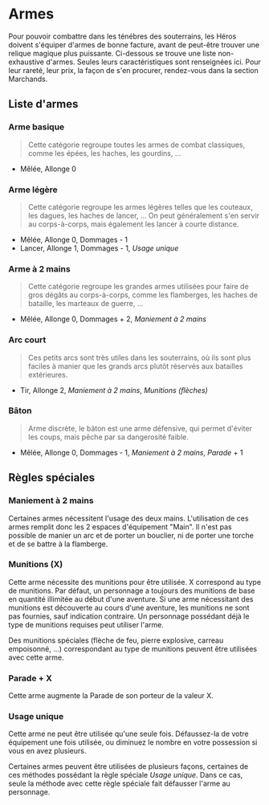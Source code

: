 # Armes

Pour pouvoir combattre dans les ténébres des souterrains, les Héros doivent s'équiper d'armes de bonne facture, avant de peut-être trouver une relique magique plus puissante. Ci-dessous se trouve une liste non-exhaustive d'armes. Seules leurs caractéristiques sont renseignées ici. Pour leur rareté, leur prix, la façon de s'en procurer, rendez-vous dans la section Marchands.

## Liste d'armes

### Arme basique

> Cette catégorie regroupe toutes les armes de combat classiques, comme les épées, les haches, les gourdins, ...

* Mêlée, Allonge 0

### Arme légère

> Cette catégorie regroupe les armes légères telles que les couteaux, les dagues, les haches de lancer, ... On peut généralement s'en servir au corps-à-corps, mais également les lancer à courte distance.

* Mêlée, Allonge 0, Dommages - 1
* Lancer, Allonge 1, Dommages - 1, _Usage unique_

### Arme à 2 mains

> Cette catégorie regroupe les grandes armes utilisées pour faire de gros dégâts au corps-à-corps, comme les flamberges, les haches de bataille, les marteaux de guerre, ...

* Mêlée, Allonge 0, Dommages + 2, _Maniement à 2 mains_

### Arc court

> Ces petits arcs sont très utiles dans les souterrains, où ils sont plus faciles à manier que les grands arcs plutôt réservés aux batailles extérieures.

* Tir, Allonge 2, _Maniement à 2 mains_, _Munitions (flèches)_

### Bâton

> Arme discrète, le bâton est une arme défensive, qui permet d'éviter les coups, mais pêche par sa dangerosité faible.

* Mêlée, Allonge 0, Dommages - 1, _Maniement à 2 mains_, _Parade_ + 1

## Règles spéciales

### Maniement à 2 mains

Certaines armes nécessitent l'usage des deux mains. L'utilisation de ces armes remplit donc les 2 espaces d'équipement "Main". Il n'est pas possible de manier un arc et de porter un bouclier, ni de porter une torche et de se battre à la flamberge.

### Munitions (X)

Cette arme nécessite des munitions pour être utilisée. X correspond au type de munitions. Par défaut, un personnage a toujours des munitions de base en quantité illimitée au début d'une aventure. Si une arme nécessitant des munitions est découverte au cours d'une aventure, les munitions ne sont pas fournies, sauf indication contraire. Un personnage possédant déjà le type de munitions requises peut utiliser l'arme.

Des munitions spéciales (flèche de feu, pierre explosive, carreau empoisonné, ...) correspondant au type de munitions peuvent être utilisées avec cette arme.

### Parade + X

Cette arme augmente la Parade de son porteur de la valeur X.

### Usage unique

Cette arme ne peut être utilisée qu'une seule fois. Défaussez-la de votre équipement une fois utilisée, ou diminuez le nombre en votre possession si vous en avez plusieurs.

Certaines armes peuvent être utilisées de plusieurs façons, certaines de ces méthodes possédant la règle spéciale _Usage unique_. Dans ce cas, seule la méthode avec cette règle spéciale fait défausser l'arme au personnage.
